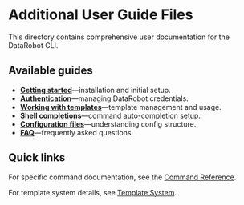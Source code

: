 # Additional User Guide Files

This directory contains comprehensive user documentation for the DataRobot CLI.

## Available guides

- **[Getting started](getting-started.md)**&mdash;installation and initial setup.
- **[Authentication](authentication.md)**&mdash;managing DataRobot credentials.
- **[Working with templates](templates.md)**&mdash;template management and usage.
- **[Shell completions](shell-completions.md)**&mdash;command auto-completion setup.
- **[Configuration files](configuration.md)**&mdash;understanding config structure.
- **[FAQ](faq.md)**&mdash;frequently asked questions.

## Quick links

For specific command documentation, see the [Command Reference](../commands/).

For template system details, see [Template System](../template-system/).
